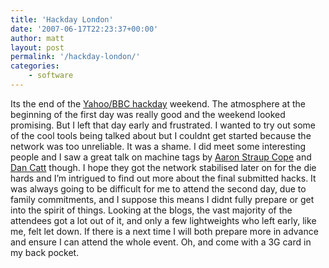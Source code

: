 ```yaml
---
title: 'Hackday London'
date: '2007-06-17T22:23:37+00:00'
author: matt
layout: post
permalink: '/hackday-london/'
categories:
    - software
---
```


Its the end of the [Yahoo/BBC hackday](http://news.bbc.co.uk/1/hi/technology/6757361.stm) weekend. The atmosphere at the beginning of the first day was really good and the weekend looked promising. But I left that day early and frustrated. I wanted to try out some of the cool tools being talked about but I couldnt get started because the network was too unreliable. It was a shame. I did meet some interesting people and I saw a great talk on machine tags by [Aaron Straup Cope](http://www.aaronland.info/weblog) and [Dan Catt](http://www.flickr.com/people/revdancatt) though. I hope they got the network stabilised later on for the die hards and I’m intrigued to find out more about the final submitted hacks. It was always going to be difficult for me to attend the second day, due to family commitments, and I suppose this means I didnt fully prepare or get into the spirit of things. Looking at the blogs, the vast majority of the attendees got a lot out of it, and only a few lightweights who left early, like me, felt let down. If there is a next time I will both prepare more in advance and ensure I can attend the whole event. Oh, and come with a 3G card in my back pocket.
